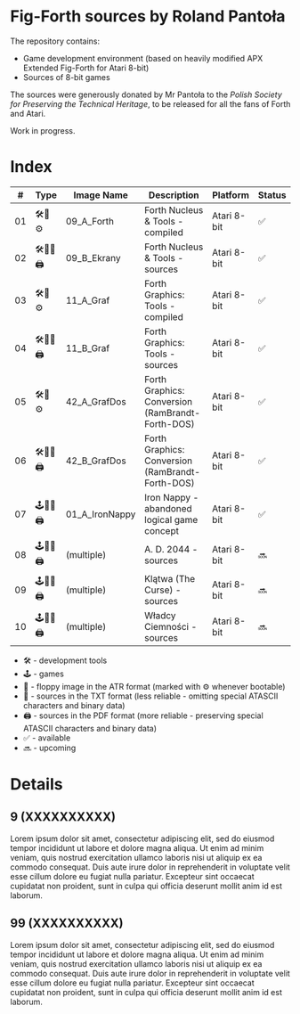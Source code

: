 # Fig-Forth sources by Roland Pantoła

The repository contains:
* Game development environment (based on heavily modified APX Extended Fig-Forth for Atari 8-bit)
* Sources of 8-bit games

The sources were generously donated by Mr Pantoła to the *Polish Society for Preserving the Technical Heritage*, to be released for all the fans of Forth and Atari.

Work in progress.

# Index

| #  | Type  | Image Name     | Description                                      | Platform    | Status |
| -- |------ | ----------     | -----------                                      | ----------- | ----   |
| 01 |🛠️💾⚙️  | 09_A_Forth     | Forth Nucleus & Tools - compiled                    | Atari 8-bit | ✅ |
| 02 |🛠️💾📝🖨️| 09_B_Ekrany    | Forth Nucleus & Tools - sources                   | Atari 8-bit | ✅ |
| 03 |🛠️💾⚙️  | 11_A_Graf      | Forth Graphics: Tools - compiled                    | Atari 8-bit | ✅ |
| 04 |🛠️💾📝🖨️| 11_B_Graf      | Forth Graphics: Tools - sources                  | Atari 8-bit | ✅ |
| 05 |🛠️💾⚙️  | 42_A_GrafDos   | Forth Graphics: Conversion (RamBrandt-Forth-DOS)   | Atari 8-bit | ✅ |
| 06 |🛠️💾📝🖨️| 42_B_GrafDos   | Forth Graphics: Conversion (RamBrandt-Forth-DOS) | Atari 8-bit | ✅ |
| 07 |🕹️💾📝🖨️| 01_A_IronNappy | Iron Nappy - abandoned logical game concept      | Atari 8-bit | ✅ |
| 08 |🕹️💾📝🖨️| (multiple)     | A. D. 2044 - sources                             | Atari 8-bit | 🔜 |
| 09 |🕹️💾📝🖨️| (multiple)     | Klątwa (The Curse) - sources                     | Atari 8-bit | 🔜 |
| 10 |🕹️💾📝🖨️| (multiple)     | Władcy Ciemności - sources                       | Atari 8-bit | 🔜 |

* 🛠️ - development tools
* 🕹️ - games
* 💾 - floppy image in the ATR format (marked with ⚙️ whenever bootable)
* 📝 - sources in the TXT format (less reliable - omitting special ATASCII characters and binary data)
* 🖨️ - sources in the PDF format (more reliable - preserving special ATASCII characters and binary data)
* ✅ - available
* 🔜 - upcoming

# Details

## 9 (XXXXXXXXXX)

Lorem ipsum dolor sit amet, consectetur adipiscing elit, sed do eiusmod tempor incididunt ut labore et dolore magna aliqua. Ut enim ad minim veniam, quis nostrud exercitation ullamco laboris nisi ut aliquip ex ea commodo consequat. Duis aute irure dolor in reprehenderit in voluptate velit esse cillum dolore eu fugiat nulla pariatur. Excepteur sint occaecat cupidatat non proident, sunt in culpa qui officia deserunt mollit anim id est laborum.

## 99 (XXXXXXXXXX)

Lorem ipsum dolor sit amet, consectetur adipiscing elit, sed do eiusmod tempor incididunt ut labore et dolore magna aliqua. Ut enim ad minim veniam, quis nostrud exercitation ullamco laboris nisi ut aliquip ex ea commodo consequat. Duis aute irure dolor in reprehenderit in voluptate velit esse cillum dolore eu fugiat nulla pariatur. Excepteur sint occaecat cupidatat non proident, sunt in culpa qui officia deserunt mollit anim id est laborum.



